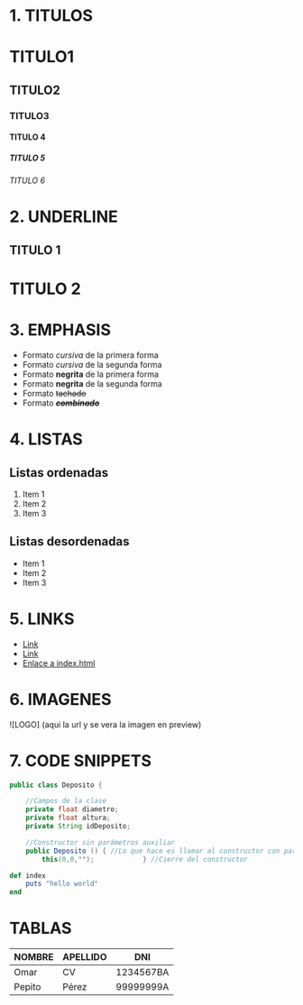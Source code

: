 # 1. TITULOS
# TITULO1
## TITULO2
### TITULO3
#### TITULO 4
##### TITULO 5
###### TITULO 6

# 2. UNDERLINE

TITULO 1
-------

TITULO 2
========

# 3. EMPHASIS

- Formato *cursiva* de la primera forma
- Formato _cursiva_ de la segunda forma
- Formato **negrita** de la primera forma
- Formato __negrita__ de la segunda forma
- Formato ~~tachado~~
- Formato ~~***combinado***~~

# 4. LISTAS

## Listas ordenadas
1. Item 1
1. Item 2
1. Item 3

## Listas desordenadas
- Item 1
- Item 2
- Item 3

# 5. LINKS
- <a href="http://www.google.com">Link</a>
- [Link](http://www.google.com)
- [Enlace a index.html](index.html)

# 6. IMAGENES
![LOGO] (aqui la url y se vera la imagen en preview)

# 7. CODE SNIPPETS
```java
public class Deposito {    

    //Campos de la clase
    private float diametro;
    private float altura;
    private String idDeposito;

    //Constructor sin parámetros auxiliar
    public Deposito () { //Lo que hace es llamar al constructor con parámetros pasándole valores vacíos
        this(0,0,"");            } //Cierre del constructor
````

```ruby
def index
    puts "hello world"
end
```

# TABLAS
| NOMBRE | APELLIDO | DNI |
| -- | -- | -- |
| Omar | CV | 1234567BA |
| Pepito | Pérez | 99999999A |

